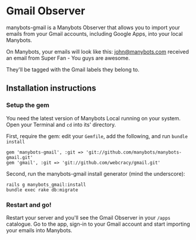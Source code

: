 # Gmail Observer

manybots-gmail is a Manybots Observer that allows you to import your emails from your Gmail accounts, including Google Apps, into your local Manybots.

On Manybots, your emails will look like this:
john@manybots.com received an email from Super Fan - You guys are awesome.

They'll be tagged with the Gmail labels they belong to.

## Installation instructions

### Setup the gem

You need the latest version of Manybots Local running on your system. Open your Terminal and `cd` into its' directory.

First, require the gem: edit your `Gemfile`, add the following, and run `bundle install`

```
gem 'manybots-gmail', :git => 'git://github.com/manybots/manybots-gmail.git'
gem 'gmail', :git => 'git://github.com/webcracy/gmail.git'
```


Second, run the manybots-gmail install generator (mind the underscore):

```
rails g manybots_gmail:install
bundle exec rake db:migrate
```


### Restart and go!

Restart your server and you'll see the Gmail Observer in your `/apps` catalogue. Go to the app, sign-in to your Gmail account and start importing your emails into Manybots.